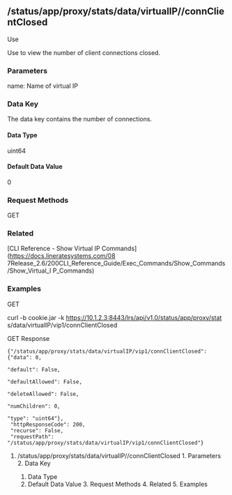 ## /status/app/proxy/stats/data/virtualIP/<name>/connClientClosed

Use

Use to view the number of client connections closed.

### Parameters

name: Name of virtual IP

### Data Key

The data key contains the number of connections.

#### Data Type

uint64

#### Default Data Value

0

### Request Methods

GET

### Related

[CLI Reference - Show Virtual IP Commands](https://docs.lineratesystems.com/08
7Release_2.6/200CLI_Reference_Guide/Exec_Commands/Show_Commands/Show_Virtual_I
P_Commands)

### Examples

GET

curl -b cookie.jar -k https://10.1.2.3:8443/lrs/api/v1.0/status/app/proxy/stat
s/data/virtualIP/vip1/connClientClosed

GET Response

    
    {"/status/app/proxy/stats/data/virtualIP/vip1/connClientClosed": {"data": 0,
                                                                         "default": False,
                                                                         "defaultAllowed": False,
                                                                         "deleteAllowed": False,
                                                                         "numChildren": 0,
                                                                         "type": "uint64"},
     "httpResponseCode": 200,
     "recurse": False,
     "requestPath": "/status/app/proxy/stats/data/virtualIP/vip1/connClientClosed"}
    

  1. /status/app/proxy/stats/data/virtualIP/<name>/connClientClosed
    1. Parameters
    2. Data Key
      1. Data Type
      2. Default Data Value
    3. Request Methods
    4. Related
    5. Examples

